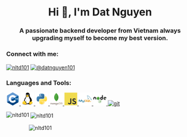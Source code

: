 <h1 align="center">Hi 👋, I'm Dat Nguyen</h1>
<h3 align="center">A passionate backend developer from Vietnam always upgrading myself to become my best version.</h3>
<h3 align="left">Connect with me:</h3>
<p align="left">
	<a href="https://linkedin.com/in/nltd101" target="blank"><img align="center" src="https://raw.githubusercontent.com/rahuldkjain/github-profile-readme-generator/master/src/images/icons/Social/linked-in-alt.svg" alt="nltd101" height="30" width="40" /></a>
<!-- 	<a href="https://fb.com/nltd101" target="blank"><img align="center" src="https://raw.githubusercontent.com/rahuldkjain/github-profile-readme-generator/master/src/images/icons/Social/facebook.svg" alt="nltd101" height="30" width="40" /></a> -->
<!-- 	<a href="https://instagram.com/_dat101" target="blank"><img align="center" src="https://raw.githubusercontent.com/rahuldkjain/github-profile-readme-generator/master/src/images/icons/Social/instagram.svg" alt="_dat101" height="30" width="40" /></a> -->
	<a href="https://www.youtube.com/c/@datnguyen101" target="blank"><img align="center" src="https://raw.githubusercontent.com/rahuldkjain/github-profile-readme-generator/master/src/images/icons/Social/youtube.svg" alt="@datnguyen101" height="30" width="40" /></a>
</p>
<h3 align="left">Languages and Tools:</h3>
<p align="left"> 
  <a href="https://www.w3schools.com/cpp/" target="_blank" rel="noreferrer"> <img src="https://raw.githubusercontent.com/devicons/devicon/master/icons/cplusplus/cplusplus-original.svg" alt="cplusplus" width="35" height="35"/> </a> 
  <a href="https://www.linux.org/" target="_blank" rel="noreferrer"> <img src="https://raw.githubusercontent.com/devicons/devicon/master/icons/linux/linux-original.svg" alt="linux"width="35" height="35"/> </a>
  <a href="https://www.python.org" target="_blank" rel="noreferrer"> <img src="https://raw.githubusercontent.com/devicons/devicon/master/icons/python/python-original.svg" alt="python"width="35" height="35"/> </a> 
   <a href="https://www.mongodb.com/" target="_blank" rel="noreferrer"> <img src="https://raw.githubusercontent.com/devicons/devicon/master/icons/mongodb/mongodb-original-wordmark.svg" alt="mongodb"width="35" height="35"/> </a>
  <a href="https://developer.mozilla.org/en-US/docs/Web/JavaScript" target="_blank" rel="noreferrer"> <img src="https://raw.githubusercontent.com/devicons/devicon/master/icons/javascript/javascript-original.svg" alt="javascript" width="35" height="35"/> </a> 
  <a href="https://www.mysql.com/" target="_blank" rel="noreferrer"> <img src="https://raw.githubusercontent.com/devicons/devicon/master/icons/mysql/mysql-original-wordmark.svg" alt="mysql" width="35" height="35"/> </a> <a href="https://nodejs.org" target="_blank" rel="noreferrer"> <img src="https://raw.githubusercontent.com/devicons/devicon/master/icons/nodejs/nodejs-original-wordmark.svg" alt="nodejs" width="35" height="35"/> </a> 
  <a href="https://git-scm.com/" target="_blank" rel="noreferrer"> <img src="https://www.vectorlogo.zone/logos/git-scm/git-scm-icon.svg" alt="git" width="35" height="35"/> </a> 
<p><img align="left" height="150" src="https://github-readme-stats.vercel.app/api/top-langs?username=nltd101&show_icons=true&locale=en&layout=compact" alt="nltd101" /></p>

<p>&nbsp;<img align="center"  height="150" src="https://github-readme-stats.vercel.app/api?username=nltd101&show_icons=true&locale=en" alt="nltd101" /></p>

<p><img align="center" src="https://github-readme-streak-stats.herokuapp.com/?user=nltd101&" alt="nltd101" /></p>
